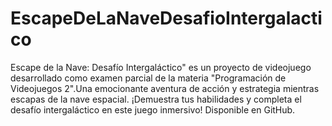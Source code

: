 # EscapeDeLaNaveDesafioIntergalactico
Escape de la Nave: Desafío Intergaláctico" es un proyecto de videojuego desarrollado como examen parcial de la materia "Programación de Videojuegos 2".Una emocionante aventura de acción y estrategia mientras escapas de la nave espacial. ¡Demuestra tus habilidades y completa el desafío intergaláctico en este juego inmersivo! Disponible en GitHub.

